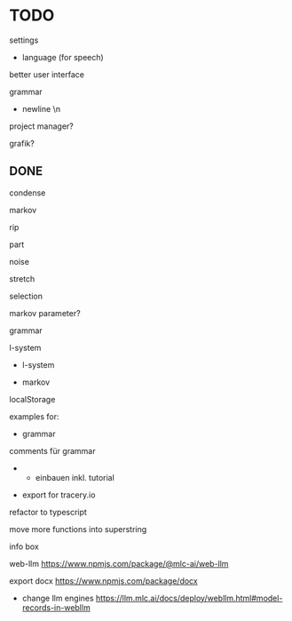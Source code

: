 # TODO

settings

- language (for speech)

better user interface

grammar

- newline \n

project manager?

grafik?

## DONE

condense

markov

rip

part

noise

stretch

selection

markov parameter?

grammar

l-system

- l-system

- markov

localStorage

examples for:
- grammar

comments für grammar

- + einbauen inkl. tutorial

- export for tracery.io

refactor to typescript

move more functions into superstring

info box

web-llm
https://www.npmjs.com/package/@mlc-ai/web-llm

export docx
https://www.npmjs.com/package/docx

- change llm engines
https://llm.mlc.ai/docs/deploy/webllm.html#model-records-in-webllm